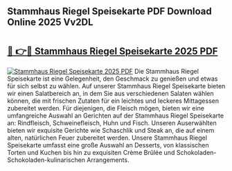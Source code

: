 ## Stammhaus Riegel Speisekarte PDF Download Online 2025 Vv2DL

# <h2><a href="http://gc6ssmc.nevu.top/?p=Stammhaus+Riegel+Speisekarte">🔗 👉🔴 Stammhaus Riegel Speisekarte 2025 PDF</a></h2>

[![Stammhaus Riegel Speisekarte 2025 PDF](https://i.imgur.com/dBaPXMq.png)](http://gc6ssmc.nevu.top/?p=Stammhaus+Riegel+Speisekarte)
Die Stammhaus Riegel Speisekarte ist eine Gelegenheit, den Geschmack zu genießen und etwas für sich selbst zu wählen. Auf unserer Stammhaus Riegel Speisekarte bieten wir einen Salatbereich an, in dem Sie aus verschiedenen Salaten wählen können, die mit frischen Zutaten für ein leichtes und leckeres Mittagessen zubereitet werden. Für diejenigen, die Fleisch mögen, bieten wir eine umfangreiche Auswahl an Gerichten auf der Stammhaus Riegel Speisekarte an: Rindfleisch, Schweinefleisch, Huhn und Fisch. Unseren Auserwählten bieten wir exquisite Gerichte wie Schaschlik und Steak an, die auf einem alten, natürlichen Feuer zubereitet werden. Unsere Stammhaus Riegel Speisekarte umfasst eine große Auswahl an Desserts, von klassischen Torten und Kuchen bis hin zu exquisiten Crème Brûlée und Schokoladen-Schokoladen-kulinarischen Arrangements.
